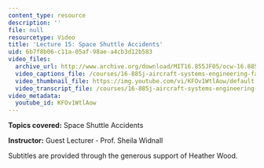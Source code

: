 ```yaml
---
content_type: resource
description: ''
file: null
resourcetype: Video
title: 'Lecture 15: Space Shuttle Accidents'
uid: 6b7f8b06-c11a-05af-98ae-a4cb3d12b583
video_files:
  archive_url: http://www.archive.org/download/MIT16.855JF05/ocw-16.885-02nov2005-220k.mp4
  video_captions_file: /courses/16-885j-aircraft-systems-engineering-fall-2005/39e1fb03b8215adaa7d18fe230d2c595_KFOv1WtlAow.vtt
  video_thumbnail_file: https://img.youtube.com/vi/KFOv1WtlAow/default.jpg
  video_transcript_file: /courses/16-885j-aircraft-systems-engineering-fall-2005/fd42c042306d8a73df4e567303586a27_KFOv1WtlAow.pdf
video_metadata:
  youtube_id: KFOv1WtlAow
---
```


**Topics covered:** Space Shuttle Accidents

**Instructor:** Guest Lecturer ‑ Prof. Sheila Widnall

Subtitles are provided through the generous support of Heather Wood.